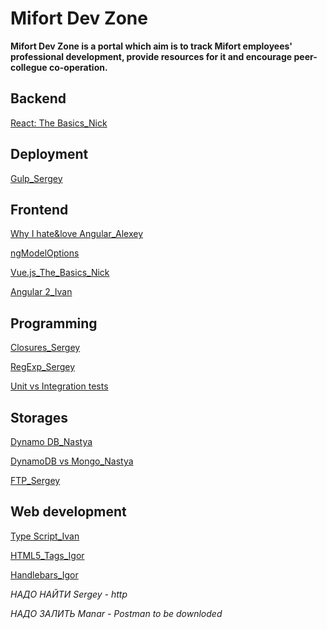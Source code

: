# Mifort Dev Zone

**Mifort Dev Zone is a portal which aim is to track Mifort employees' professional development, provide resources for it and encourage peer-collegue co-operation.**

## Backend
[React: The Basics_Nick](./Articles/Backend/React:_TheBasics_Nick.md)

## Deployment
[Gulp_Sergey](./Articles/Deployment/Gulp_Sergey.md)

## Frontend

[Why I hate&love Angular_Alexey](./Articles/Frontend/Why_I_hate&love_Angular-Alexey.md)

[ngModelOptions](./Articles/Frontend/ngModelOptions.md)

[Vue.js_The_Basics_Nick](./Articles/Frontend/Vue.js_The_Basics_Nick.md)

[Angular 2_Ivan](./Articles/Frontend/Angular_2_Ivan.md)

## Programming
[Closures_Sergey](./Articles/Programming/Closures_Sergey.md)

[RegExp_Sergey](./Articles/rogramming/Closures_Sergey.md)

[Unit vs Integration tests](./Articles/Programming/Unit_vs_Integration_+_mock_vs_stub.md)

## Storages
[Dynamo DB_Nastya](./Articles/Storages/DynamoDB_Nastya.md)

[DynamoDB vs Mongo_Nastya](./Articles/Storages/ENG.DynamoDB_vs_MongoDB-Nastya.md)

[FTP_Sergey](./Articles/Storages/FTP_Sergey.md)

## Web development

[Type Script_Ivan](./Articles/Web_Development/Type_Script_Ivan.md)

[HTML5_Tags_Igor](./Articles/Web_Development/HTML5_Tags_Igor)

[Handlebars_Igor](./Articles/Web_Development/Handlebars_Igor.md)

_НАДО НАЙТИ Sergey - http_

_НАДО ЗАЛИТЬ Manar - Postman to be downloded_
